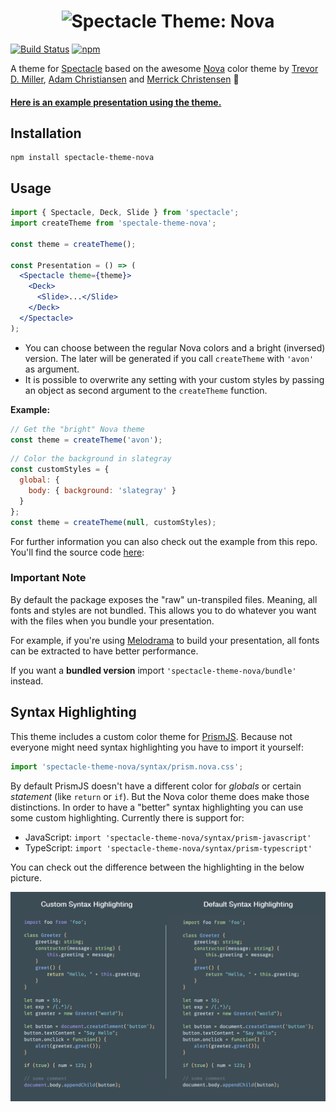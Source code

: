 <h1 align="center">
  <img src="https://raw.githubusercontent.com/sebald/spectacle-theme-nova/master/title.png" alt="Spectacle Theme: Nova"/>
</h1>

[![Build Status](https://img.shields.io/travis/sebald/spectacle-theme-nova/master.svg)](https://travis-ci.org/sebald/spectacle-theme-nova) [![npm](https://img.shields.io/npm/v/spectacle-theme-nova.svg)](https://www.npmjs.com/package/spectacle-theme-nova)

A theme for [Spectacle](https://github.com/FormidableLabs/spectacle) based on the awesome [Nova](http://www.trevordmiller.com/nova/) color theme by [Trevor D. Miller](https://github.com/trevordmiller), [Adam Christiansen](https://twitter.com/AC_Design) and [Merrick Christensen](https://github.com/iammerrick) :sparkling_heart:

#### [Here is an example presentation using the theme.](https://sebald.github.io/spectacle-theme-nova)

## Installation

```
npm install spectacle-theme-nova
```

## Usage

```jsx
import { Spectacle, Deck, Slide } from 'spectacle';
import createTheme from 'spectale-theme-nova';

const theme = createTheme();

const Presentation = () => (
  <Spectacle theme={theme}>
    <Deck>
      <Slide>...</Slide>
    </Deck>
  </Spectacle>
);
```

- You can choose between the regular Nova colors and a bright (inversed) version. The later will be generated if you call `createTheme` with `'avon'` as argument.
- It is possible to overwrite any setting with your custom styles by passing an object as second argument to the `createTheme` function.

**Example:**

```jsx
// Get the "bright" Nova theme
const theme = createTheme('avon');
```

```jsx
// Color the background in slategray
const customStyles = {
  global: {
    body: { background: 'slategray' }
  }
};
const theme = createTheme(null, customStyles);
```

For further information you can also check out the example from this repo.
You'll find the source code [here]():

### Important Note

By default the package exposes the "raw" un-transpiled files. Meaning, all fonts and styles are not bundled. This allows you to do whatever you want with the files when you bundle your presentation.

For example, if you're using [Melodrama](https://github.com/sebald/melodrama) to build your presentation, all fonts can be extracted to have better performance.

If you want a **bundled version** import `'spectacle-theme-nova/bundle'` instead.

## Syntax Highlighting

This theme includes a custom color theme for [PrismJS](https://github.com/PrismJS/prism). Because not everyone might need syntax highlighting you have to import it yourself:

```js
import 'spectacle-theme-nova/syntax/prism.nova.css';
```

By default PrismJS doesn't have a different color for *globals* or certain *statement* (like `return` or `if`). But the Nova color theme does make those distinctions. In order to have a "better" syntax highlighting you can use some custom highlighting. Currently there is support for:

- JavaScript: `import 'spectacle-theme-nova/syntax/prism-javascript'`
- TypeScript: `import 'spectacle-theme-nova/syntax/prism-typescript'`

You can check out the difference between the highlighting in the below picture.

![custom syntax](./syntax_highlighting.png)